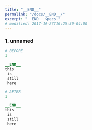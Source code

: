 ```yaml
---
title: "__END__"
permalink: "/docs/__END__/"
excerpt: "__END__ Specs."
# modified: 2017-10-27T16:25:30-04:00
---
```

### 1. unnamed
```ruby
# BEFORE
1

__END__
this 
 is 
 still 
 here
```
```ruby
# AFTER
1

__END__
this 
 is 
 still 
 here
```

